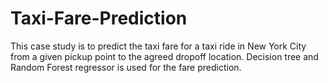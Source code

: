 # Taxi-Fare-Prediction
This case study is to predict the taxi fare for a taxi ride in New York City from a given pickup point to the agreed dropoff location. Decision tree and Random Forest regressor is used for the fare prediction.
